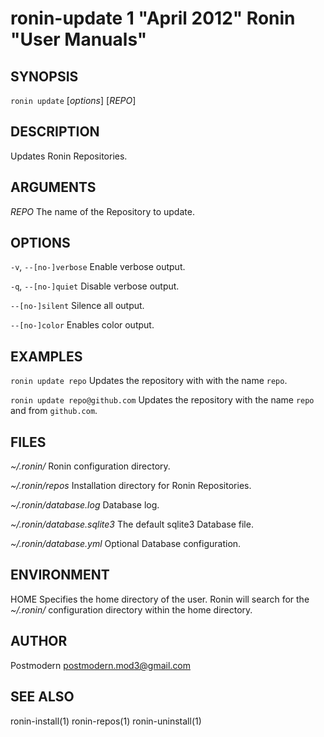 # ronin-update 1 "April 2012" Ronin "User Manuals"

## SYNOPSIS

`ronin update` [*options*] [*REPO*]

## DESCRIPTION

Updates Ronin Repositories.

## ARGUMENTS

*REPO*
	The name of the Repository to update.

## OPTIONS

`-v`, `--[no-]verbose`
	Enable verbose output.

`-q`, `--[no-]quiet`
	Disable verbose output.

`--[no-]silent`
	Silence all output.

`--[no-]color`
	Enables color output.

## EXAMPLES

`ronin update repo`
	Updates the repository with with the name `repo`.

`ronin update repo@github.com`
	Updates the repository with the name `repo` and from `github.com`.

## FILES

*~/.ronin/*
	Ronin configuration directory.

*~/.ronin/repos*
	Installation directory for Ronin Repositories.

*~/.ronin/database.log*
	Database log.

*~/.ronin/database.sqlite3*
	The default sqlite3 Database file.

*~/.ronin/database.yml*
	Optional Database configuration.

## ENVIRONMENT

HOME
	Specifies the home directory of the user. Ronin will search for the
	*~/.ronin/* configuration directory within the home directory.

## AUTHOR

Postmodern <postmodern.mod3@gmail.com>

## SEE ALSO

ronin-install(1) ronin-repos(1) ronin-uninstall(1)
